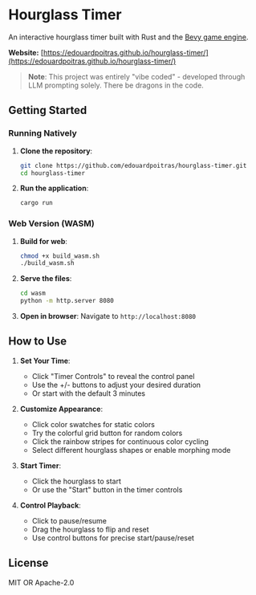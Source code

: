 # Hourglass Timer

An interactive hourglass timer built with Rust and the [Bevy game engine](https://bevyengine.org/).

**Website:** [https://edouardpoitras.github.io/hourglass-timer/](https://edouardpoitras.github.io/hourglass-timer/)

> **Note**: This project was entirely "vibe coded" - developed through LLM prompting solely. There be dragons in the code.

## Getting Started

### Running Natively

1. **Clone the repository**:
   ```bash
   git clone https://github.com/edouardpoitras/hourglass-timer.git
   cd hourglass-timer
   ```

2. **Run the application**:
   ```bash
   cargo run
   ```

### Web Version (WASM)

1. **Build for web**:
   ```bash
   chmod +x build_wasm.sh
   ./build_wasm.sh
   ```

2. **Serve the files**:
   ```bash
   cd wasm
   python -m http.server 8080
   ```

3. **Open in browser**:
   Navigate to `http://localhost:8080`

## How to Use

1. **Set Your Time**:
   - Click "Timer Controls" to reveal the control panel
   - Use the +/- buttons to adjust your desired duration
   - Or start with the default 3 minutes

2. **Customize Appearance**:
   - Click color swatches for static colors
   - Try the colorful grid button for random colors
   - Click the rainbow stripes for continuous color cycling
   - Select different hourglass shapes or enable morphing mode

3. **Start Timer**:
   - Click the hourglass to start
   - Or use the "Start" button in the timer controls

4. **Control Playback**:
   - Click to pause/resume
   - Drag the hourglass to flip and reset
   - Use control buttons for precise start/pause/reset

## License

MIT OR Apache-2.0
